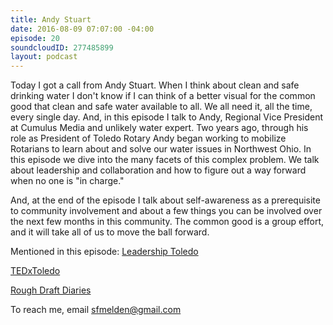 ```yaml
---
title: Andy Stuart
date: 2016-08-09 07:07:00 -04:00
episode: 20
soundcloudID: 277485899
layout: podcast
---
```


Today I got a call from Andy Stuart. When I think about clean and safe drinking water I don't know if I can think of a better visual for the common good that clean and safe water available to all. We all need it, all the time, every single day. And, in this episode I talk to Andy, Regional Vice President at Cumulus Media and unlikely water expert. Two years ago, through his role as President of Toledo Rotary Andy began working to mobilize Rotarians to learn about and solve our water issues in Northwest Ohio. In this episode we dive into the many facets of this complex problem. We talk about leadership and collaboration and how to figure out a way forward when no one is "in charge." 

And, at the end of the episode I talk about self-awareness as a prerequisite to community involvement and about a few things you can be involved over the next few months in this community. The common good is a group effort, and it will take all of us to move the ball forward. 

Mentioned in this episode:
[Leadership Toledo](http://www.leadershiptoledo.org/)

[TEDxToledo](http://tedxtoledo.com/)


[Rough Draft Diaries](http://www.wgte.org/wgte/listen/index.asp?page_id=2056)

To reach me, email sfmelden@gmail.com